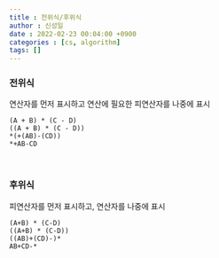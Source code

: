 ```yaml
---
title : 전위식/후위식
author : 신성일
date : 2022-02-23 00:04:00 +0900
categories : [cs, algorithm]
tags: []
---
```


### **전위식**

연산자를 먼저 표시하고 연산에 필요한 피연산자를 나중에 표시

```
(A + B) * (C - D)
((A + B) * (C - D))
*(+(AB)-(CD))
*+AB-CD
```

<br/>

### **후위식**

피연산자를 먼저 표시하고, 연산자를 나중에 표시

```
(A+B) * (C-D)
((A+B) * (C-D))
((AB)+(CD)-)*
AB+CD-*
```

